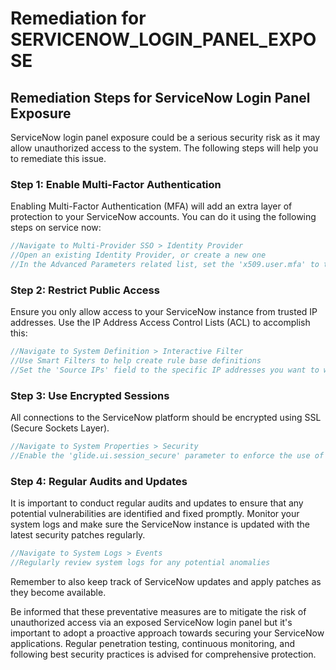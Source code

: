 # Remediation for SERVICENOW_LOGIN_PANEL_EXPOSE

## Remediation Steps for ServiceNow Login Panel Exposure

ServiceNow login panel exposure could be a serious security risk as it may allow unauthorized access to the system. The following steps will help you to remediate this issue.

### Step 1: Enable Multi-Factor Authentication

Enabling Multi-Factor Authentication (MFA) will add an extra layer of protection to your ServiceNow accounts. You can do it using the following steps on service now:

```javascript
//Navigate to Multi-Provider SSO > Identity Provider
//Open an existing Identity Provider, or create a new one
//In the Advanced Parameters related list, set the 'x509.user.mfa' to true
```

### Step 2: Restrict Public Access

Ensure you only allow access to your ServiceNow instance from trusted IP addresses. Use the IP Address Access Control Lists (ACL) to accomplish this:

```javascript
//Navigate to System Definition > Interactive Filter
//Use Smart Filters to help create rule base definitions
//Set the 'Source IPs' field to the specific IP addresses you want to whitelist
```

### Step 3: Use Encrypted Sessions

All connections to the ServiceNow platform should be encrypted using SSL (Secure Sockets Layer).  

```javascript
//Navigate to System Properties > Security
//Enable the 'glide.ui.session_secure' parameter to enforce the use of secure HTTP connections
```

### Step 4: Regular Audits and Updates

It is important to conduct regular audits and updates to ensure that any potential vulnerabilities are identified and fixed promptly. Monitor your system logs and make sure the ServiceNow instance is updated with the latest security patches regularly.

```javascript
//Navigate to System Logs > Events
//Regularly review system logs for any potential anomalies
```
Remember to also keep track of ServiceNow updates and apply patches as they become available.

Be informed that these preventative measures are to mitigate the risk of unauthorized access via an exposed ServiceNow login panel but it's important to adopt a proactive approach towards securing your ServiceNow applications. Regular penetration testing, continuous monitoring, and following best security practices is advised for comprehensive protection.